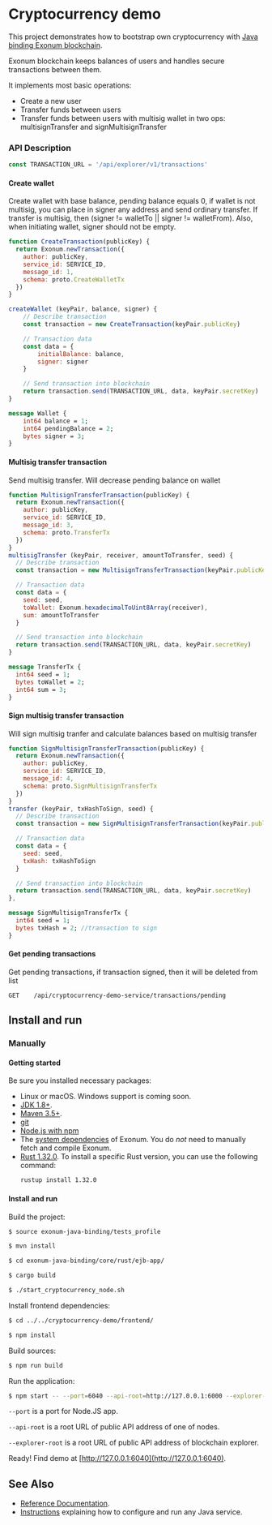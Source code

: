 # Cryptocurrency demo

This project demonstrates how to bootstrap own cryptocurrency
with [Java binding Exonum blockchain](https://github.com/exonum/exonum).

Exonum blockchain keeps balances of users and handles secure
transactions between them.

It implements most basic operations:

- Create a new user
- Transfer funds between users
- Transfer funds between users with multisig wallet in two ops: multisignTransfer and signMultisignTransfer

### API Description
```javascript
const TRANSACTION_URL = '/api/explorer/v1/transactions'
```
#### Create wallet
Create wallet with base balance, pending balance equals 0, if wallet is not multisig, you can place in signer any address
and send ordinary transfer. If transfer is multisig, then (signer != walletTo || signer != walletFrom). Also, 
when initiating wallet, signer should not be empty.
```javascript
function CreateTransaction(publicKey) {
  return Exonum.newTransaction({
    author: publicKey,
    service_id: SERVICE_ID,
    message_id: 1,
    schema: proto.CreateWalletTx
  })
}

createWallet (keyPair, balance, signer) {
    // Describe transaction
    const transaction = new CreateTransaction(keyPair.publicKey)

    // Transaction data
    const data = {
        initialBalance: balance,
        signer: signer
    }

    // Send transaction into blockchain
    return transaction.send(TRANSACTION_URL, data, keyPair.secretKey)
}

```
```proto
message Wallet {
    int64 balance = 1;
    int64 pendingBalance = 2;
    bytes signer = 3;
}
```
#### Multisig transfer transaction
Send multisig transfer. Will decrease pending balance on wallet
```javascript
function MultisignTransferTransaction(publicKey) {
  return Exonum.newTransaction({
    author: publicKey,
    service_id: SERVICE_ID,
    message_id: 3,
    schema: proto.TransferTx
  })
}
multisigTransfer (keyPair, receiver, amountToTransfer, seed) {
  // Describe transaction
  const transaction = new MultisignTransferTransaction(keyPair.publicKey)

  // Transaction data
  const data = {
    seed: seed,
    toWallet: Exonum.hexadecimalToUint8Array(receiver),
    sum: amountToTransfer
  }

  // Send transaction into blockchain
  return transaction.send(TRANSACTION_URL, data, keyPair.secretKey)
}
```
```proto
message TransferTx {
  int64 seed = 1;
  bytes toWallet = 2;
  int64 sum = 3;
}
```

#### Sign multisig transfer transaction
Will sign multisig tranfer and calculate balances based on multisig transfer
```javascript
function SignMultisignTransferTransaction(publicKey) {
  return Exonum.newTransaction({
    author: publicKey,
    service_id: SERVICE_ID,
    message_id: 4,
    schema: proto.SignMultisignTransferTx
  })
}
transfer (keyPair, txHashToSign, seed) {
  // Describe transaction
  const transaction = new SignMultisignTransferTransaction(keyPair.publicKey)

  // Transaction data
  const data = {
    seed: seed,
    txHash: txHashToSign
  }

  // Send transaction into blockchain
  return transaction.send(TRANSACTION_URL, data, keyPair.secretKey)
},
```
```proto
message SignMultisignTransferTx {
  int64 seed = 1;
  bytes txHash = 2; //transaction to sign
}
```
#### Get pending transactions
Get pending transactions, if transaction signed, then it will be deleted from list
```
GET    /api/cryptocurrency-demo-service/transactions/pending
```

## Install and run

### Manually

#### Getting started

Be sure you installed necessary packages:
- Linux or macOS. Windows support is coming soon.
- [JDK 1.8+](http://jdk.java.net/10/).
- [Maven 3.5+](https://maven.apache.org/download.cgi).
- [git](https://git-scm.com/downloads)
- [Node.js with npm](https://nodejs.org/en/download/)
- The [system dependencies](https://exonum.com/doc/version/0.10/get-started/install/) of Exonum. You do _not_ need to manually fetch and compile Exonum.
- [Rust 1.32.0](https://rustup.rs/). To install a specific Rust version, you can use the following command:
  ```bash
  rustup install 1.32.0
  ```

#### Install and run

Build the project:

```sh
$ source exonum-java-binding/tests_profile

$ mvn install

$ cd exonum-java-binding/core/rust/ejb-app/

$ cargo build

$ ./start_cryptocurrency_node.sh
```

<!-- markdownlint-enable MD013 -->

Install frontend dependencies:

```sh
$ cd ../../cryptocurrency-demo/frontend/

$ npm install
```

Build sources:

```sh
$ npm run build
```

Run the application:

```sh
$ npm start -- --port=6040 --api-root=http://127.0.0.1:6000 --explorer-root=http://127.0.0.1:3000
```

`--port` is a port for Node.JS app.

`--api-root` is a root URL of public API address of one of nodes.

`--explorer-root` is a root URL of public API address of blockchain explorer.

Ready! Find demo at [http://127.0.0.1:6040](http://127.0.0.1:6040).

## See Also
- [Reference Documentation](https://exonum.com/doc/version/0.10/get-started/java-binding).
- [Instructions][app-tutorial] explaining how to configure and run any Java service.

[app-tutorial]: https://github.com/exonum/exonum-java-binding/blob/master/exonum-java-binding/core/rust/ejb-app/TUTORIAL.md
